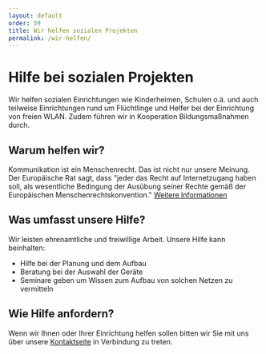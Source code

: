 ```yaml
---
layout: default
order: 59
title: Wir helfen sozialen Projekten
permalink: /wir-helfen/
---
```

# Hilfe bei sozialen Projekten

Wir helfen sozialen Einrichtungen wie Kinderheimen, Schulen o.ä. und auch teilweise Einrichtungen rund um Flüchtlinge und Helfer bei der Einrichtung von freien WLAN.
Zudem führen wir in Kooperation Bildungsmaßnahmen durch.

## Warum helfen wir?
Kommunikation ist ein Menschenrecht. Das ist nicht nur unsere Meinung. Der Europäische Rat sagt, dass "jeder das Recht auf Internetzugang haben soll, als wesentliche Bedingung der Ausübung seiner Rechte gemäß der Europäischen Menschenrechtskonvention."
[Weitere Informationen](https://wiki.freifunk.net/images/f/fc/160503_freifunk_AccessHumanRight.pdf)

## Was umfasst unsere Hilfe?
Wir leisten ehrenamtliche und freiwillige Arbeit.
Unsere Hilfe kann beinhalten:

- Hilfe bei der Planung und dem Aufbau
- Beratung bei der Auswahl der Geräte
- Seminare geben um Wissen zum Aufbau von solchen Netzen zu vermitteln

## Wie Hilfe anfordern?

Wenn wir Ihnen oder Ihrer Einrichtung helfen sollen bitten wir Sie mit uns über unsere [Kontaktseite](/kontakt) in
Verbindung zu treten.

